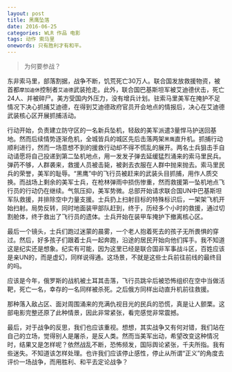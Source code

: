 ```yaml
---
layout: post
title: 黑鹰坠落
date: 2016-06-25
categories: WLR 作品 电影
tags: 动作 索马里
onewords: 只有胜利才有和平。
---
```

> 为何要参战？

东非索马里，部落割据，战争不断，饥荒死亡30万人。联合国发放救援物资，被首都`摩加迪休`控制者`艾迪德`武装抢走。此外，联合国巴基斯坦军被艾迪德伏击，死亡24人、并被碎尸。美方受国内外压力，没有增兵计划。驻索马里美军在掩护不足情况下决心抓捕艾迪德，在得到艾迪德政府官员开会地点的情报后，决心在艾迪德武装核心区开展抓捕活动。

行动开始，负责建立防守区的一名新兵坠机，轻敌的美军派遣3量悍马护送回基地。然而后续情势逐渐危机，全城皆兵的城区先后击落两架`黑鹰`直升机。抓捕行动顺利进行，然而一场意想不到的援救行动却不得不慌乱的展开。两名士兵狙击手自动请愿将自己投递到第二坠机地点，用一发发子弹去延缓猛烈涌来的索马里民兵。弹药不够，人群袭来，救援人员被击毙，被剥去衣服在人群中抛来抛去。索马里民兵的荣誉，美军的耻辱。“黑鹰”中的飞行员被赶来的武装头目抓捕，用作人质交换。而战场上剩余的美军士兵，在枪林弹雨中损伤惨重，然而救援第一坠机地点飞行员的行动仍在继续。气氛压抑，美军势微。总部开始请求联合国UN中巴基斯坦军队救援，并排除空中力量支援。士兵扔上扫射目标的特殊标识后，一架架飞机开始扫射。局势反转，同时地面装甲部队赶到，终于，历经多个小时的救援，通过切割舱体，终于救出了飞行员的遗体。士兵开始在装甲车掩护下撤离核心区。

最后一个镜头，士兵们跑过迷蒙的晨雾，一个老人抱着死去的孩子无所畏惧的穿过。然后，好多孩子们跟着士兵一起奔跑，沿途的居民开始向他们挥手。我不知道这是纪实还是想象。纪实有可能，因为这里已经是联合国非军事战斗区，百姓应该是亲UN的，而是虚幻，同样说得通。这场景，不就是这些士兵前往前线的最终目的吗。

应该是今年，俄罗斯的战机被土耳其击落，飞行员跳伞后被恐怖组织在空中当做活靶，死亡一名，幸存的一名同样被杀死。之后俄方同样出动直升机前往救援。

那种落入敌占区、面对周围涌来的充满仇视目光的民兵的恐慌，真是让人颤栗。这部电影完整还原了此种情景，因此非常紧张，看完感觉非常震撼。

最后，对于战争的反思，我们也应该重视。想想，其实战争又有何对错，我们站在自己的立场，觉得别人是屠杀，是反人类。然而当美军出动，希望改变这种情况时，结果又是怎样呢？依然战乱不断，恐怖频发，国际舆论紧张，千夫所指。我有些迷失。不知道该怎样处理。也许我们应该停止感性，停止从所谓“正义”的角度去评价一场战争，而用胜利、和平去定论战争？